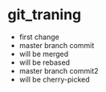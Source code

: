 # git_traning

* first change
* master branch commit
* will be merged
* will be rebased
* master branch commit2
* will be cherry-picked
